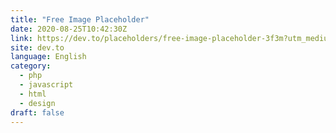 ```yaml
---
title: "Free Image Placeholder"
date: 2020-08-25T10:42:30Z
link: https://dev.to/placeholders/free-image-placeholder-3f3m?utm_medium=RSS&utm_source=news.12bit.vn
site: dev.to
language: English
category:
  - php
  - javascript
  - html
  - design
draft: false
---
```

